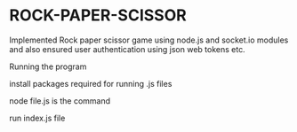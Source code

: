 # ROCK-PAPER-SCISSOR


Implemented Rock paper scissor game using node.js and socket.io modules and also ensured user authentication using json web tokens etc.


Running the program


install packages required for running .js files

node file.js is the command

run index.js file
